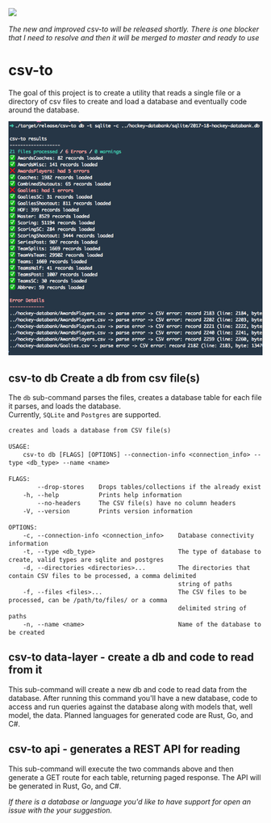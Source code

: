 [![](https://circleci.com/gh/rippinrobr/csv-to/tree/csv-to-db.svg?style=svg)](https://circleci.com/gh/rippinrobr/csv-to)

_The new and improved csv-to will be released shortly.  There is one blocker that I need to resolve and then it will be 
merged to master and ready to use_

# csv-to
The goal of this project is to create a utility that reads a single file or a directory of csv files to create and load 
a database and eventually code around the database.

![Image of the results of csv-to db call][screen-shot]
## csv-to db  Create a db from csv file(s)
The `db` sub-command parses the files, creates a database table for each file it parses, and loads the database.  
Currently, `SQLite` and `Postgres` are supported.

```
creates and loads a database from CSV file(s)

USAGE:
    csv-to db [FLAGS] [OPTIONS] --connection-info <connection_info> --type <db_type> --name <name>

FLAGS:
        --drop-stores    Drops tables/collections if the already exist
    -h, --help           Prints help information
        --no-headers     The CSV file(s) have no column headers
    -V, --version        Prints version information

OPTIONS:
    -c, --connection-info <connection_info>    Database connectivity information
    -t, --type <db_type>                       The type of database to create, valid types are sqlite and postgres
    -d, --directories <directories>...         The directories that contain CSV files to be processed, a comma delimited
                                               string of paths
    -f, --files <files>...                     The CSV files to be processed, can be /path/to/files/ or a comma
                                               delimited string of paths
    -n, --name <name>                          Name of the database to be created
```

## csv-to data-layer - create a db and code to read from it
This sub-command will create a new db and code to read data from the database.  After running this command you'll have a
new database, code to access and run queries against the database along with models that, well model, the data.  Planned
languages for generated code are Rust, Go, and C#.

## csv-to api - generates a REST API for reading 
This sub-command will execute the two commands above and then generate a GET route for each table, returning paged 
response.  The API will be generated in Rust, Go, and C#.

_If there is a database or language you'd like to have support for open an issue with the your suggestion._
 

[screen-shot]: https://github.com/rippinrobr/csv-to/raw/csv-to-db/assets/csv-to-db-results.png